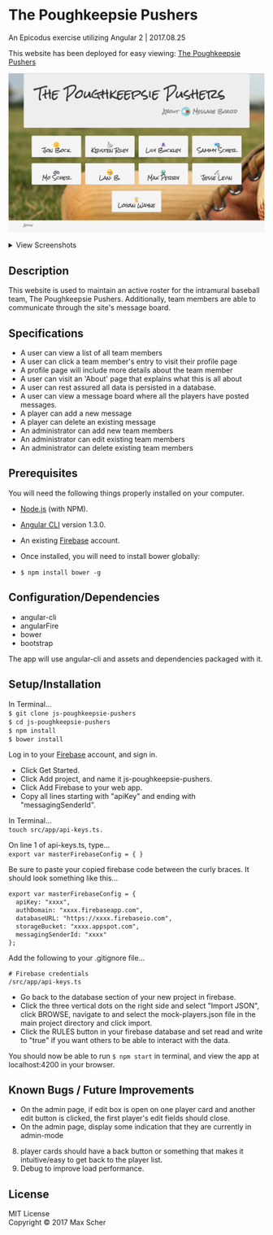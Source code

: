 # The Poughkeepsie Pushers

An Epicodus exercise utilizing Angular 2 | 2017.08.25

This website has been deployed for easy viewing: [The Poughkeepsie Pushers](https://js-poughkeepsie-pushers.firebaseapp.com/)

![homepageScreenshot](/src/assets/screenshots/homepage.png?raw=true)

<details>
<summary>View Screenshots</summary>
  <br>
  View Player Detail:  
  <img style="max-width: 350px" src="/src/assets/screenshots/player-detail.png">
  <br><br>

About Page:  
 <img style="max-width: 350px" src="/src/assets/screenshots/about.png">
<br><br>

Message Board:  
 ![message-board](/src/assets/screenshots/messageboard.png?raw=true)
<br><br>

Adding a New Message:  
 <img style="max-width: 200px" src="/src/assets/screenshots/add-message-dropdown.png">
<img style="max-width: 210px" src="/src/assets/screenshots/add-message-note.png">
<br><br>

Add New Player:  
 <img style="max-width: 250px" src="/src/assets/screenshots/add-player-button.png">  
 <br>
<img style="max-width: 400px" src="/src/assets/screenshots/add-player-form.png">
<br><br>

Edit Existing Player:  
 ![edit-player](/src/assets/screenshots/edit-player.png?raw=true)
<br>

</details>

## Description

This website is used to maintain an active roster for the intramural baseball team, The Poughkeepsie Pushers. Additionally, team members are able to communicate through the site's message board.

## Specifications

* A user can view a list of all team members
* A user can click a team member's entry to visit their profile page
* A profile page will include more details about the team member
* A user can visit an 'About' page that explains what this is all about
* A user can rest assured all data is persisted in a database.
* A user can view a message board where all the players have posted messages.
* A player can add a new message
* A player can delete an existing message
* An administrator can add new team members
* An administrator can edit existing team members
* An administrator can delete existing team members

## Prerequisites

You will need the following things properly installed on your computer.

* [Node.js](https://nodejs.org/) (with NPM).
* [Angular CLI](https://github.com/angular/angular-cli) version 1.3.0.
* An existing [Firebase](https://firebase.google.com/) account.

* Once installed, you will need to install bower globally:
* `$ npm install bower -g`

## Configuration/Dependencies

* angular-cli
* angularFire
* bower
* bootstrap

The app will use angular-cli and assets and dependencies packaged with it.

## Setup/Installation

In Terminal...  
`$ git clone js-poughkeepsie-pushers`  
`$ cd js-poughkeepsie-pushers`  
`$ npm install`  
`$ bower install`

Log in to your [Firebase](https://firebase.google.com/) account, and sign in.

* Click Get Started.
* Click Add project, and name it js-poughkeepsie-pushers.
* Click Add Firebase to your web app.
* Copy all lines starting with "apiKey" and ending with "messagingSenderId".

In Terminal...  
`touch src/app/api-keys.ts.`

On line 1 of api-keys.ts, type...  
`export var masterFirebaseConfig = { }`

Be sure to paste your copied firebase code between the curly braces. It should look something like this...

```
export var masterFirebaseConfig = {
  apiKey: "xxxx",  
  authDomain: "xxxx.firebaseapp.com",  
  databaseURL: "https://xxxx.firebaseio.com",  
  storageBucket: "xxxx.appspot.com",  
  messagingSenderId: "xxxx"  
};
```

Add the following to your .gitignore file...

```
# Firebase credentials
/src/app/api-keys.ts
```

* Go back to the database section of your new project in firebase.
* Click the three vertical dots on the right side and select "Import JSON", click BROWSE, navigate to and select the mock-players.json file in the main project directory and click import.
* Click the RULES button in your firebase database and set read and write to "true" if you want others to be able to interact with the data.

You should now be able to run `$ npm start` in terminal, and view the app at localhost:4200 in your browser.

## Known Bugs / Future Improvements

* On the admin page, if edit box is open on one player card and another edit button is clicked, the first player's edit fields should close.
* On the admin page, display some indication that they are currently in admin-mode

8.  player cards should have a back button or something that makes it intuitive/easy to get back to the player list.
9.  Debug to improve load performance.

## License

MIT License  
Copyright &copy; 2017 Max Scher
